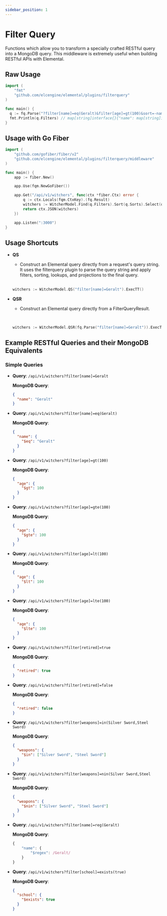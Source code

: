 ```yaml
---
sidebar_position: 1
---
```


# Filter Query

Functions which allow you to transform a specially crafted RESTful query into a MongoDB query. This middleware is extremely useful when building RESTful APIs with Elemental.

## Raw Usage

```go
import (
    "fmt"
    "github.com/elcengine/elemental/plugins/filterquery"
)

func main() {
  q := fq.Parse("?filter[name]=eq(Geralt)&filter[age]=gt(100)&sort=-name&select=name,age")
  fmt.Println(q.Filters) // map[string]interface{}{"name": map[string]interface{}{"$eq": "Geralt"}, "age": map[string]interface{}{"$gt": 100}}
}
```

## Usage with Go Fiber

```go
import (
    "github.com/gofiber/fiber/v2"
    "github.com/elcengine/elemental/plugins/filterquery/middleware"
)

func main() {
    app := fiber.New()

    app.Use(fqm.NewGoFiber())

    app.Get("/api/v1/witchers", func(ctx *fiber.Ctx) error {
        q := ctx.Locals(fqm.CtxKey).(fq.Result)
        witchers := WitcherModel.Find(q.Filters).Sort(q.Sorts).Select(q.Select).ExecTT()
        return ctx.JSON(witchers)
    })

    app.Listen(":3000")
}
```

## Usage Shortcuts

- **QS**

  - Construct an Elemental query directly from a request's query string.
  It uses the filterquery plugin to parse the query string and apply filters, sorting, lookups, and projections to the final query.
  
  <br/>

  ```go
  witchers := WitcherModel.QS("filter[name]=Geralt").ExecTT()
  ```

- **QSR**
  - Construct an Elemental query directly from a FilterQueryResult.

    <br/>

  ```go
  witchers := WitcherModel.QSR(fq.Parse("filter[name]=Geralt")).ExecTT()
  ```


## Example RESTful Queries and their MongoDB Equivalents

### Simple Queries

- **Query**: `/api/v1/witchers?filter[name]=Geralt`

  **MongoDB Query**:

  ```json
  {
    "name": "Geralt"
  }
  ```

- **Query**: `/api/v1/witchers?filter[name]=eq(Geralt)`

  **MongoDB Query**:

  ```json
  {
    "name": {
      "$eq": "Geralt"
    }
  }
  ```

- **Query**: `/api/v1/witchers?filter[age]=gt(100)`

  **MongoDB Query**:

  ```json
  {
    "age": {
      "$gt": 100
    }
  }
  ```

- **Query**: `/api/v1/witchers?filter[age]=gte(100)`

  **MongoDB Query**:

  ```json
  {
    "age": {
      "$gte": 100
    }
  }
  ```

- **Query**: `/api/v1/witchers?filter[age]=lt(100)`

  **MongoDB Query**:

  ```json
  {
    "age": {
      "$lt": 100
    }
  }
  ```

- **Query**: `/api/v1/witchers?filter[age]=lte(100)`

  **MongoDB Query**:

  ```json
  {
    "age": {
      "$lte": 100
    }
  }
  ```

- **Query**: `/api/v1/witchers?filter[retired]=true`

  **MongoDB Query**:

  ```json
  {
    "retired": true
  }
  ```

- **Query**: `/api/v1/witchers?filter[retired]=false`

  **MongoDB Query**:

  ```json
  {
    "retired": false
  }
  ```

- **Query**: `/api/v1/witchers?filter[weapons]=in(Silver Sword,Steel Sword)`

  **MongoDB Query**:

  ```json
  {
    "weapons": {
      "$in": ["Silver Sword", "Steel Sword"]
    }
  }
  ```

- **Query**: `/api/v1/witchers?filter[weapons]=nin(Silver Sword,Steel Sword)`

  **MongoDB Query**:

  ```json
  {
    "weapons": {
      "$nin": ["Silver Sword", "Steel Sword"]
    }
  }
  ```

- **Query**: `/api/v1/witchers?filter[name]=reg(Geralt)`

  **MongoDB Query**:

  ```js
  {
      "name": {
          "$regex": /Geralt/
      }
  }
  ```

- **Query**: `/api/v1/witchers?filter[school]=exists(true)`

  **MongoDB Query**:

  ```json
  {
    "school": {
      "$exists": true
    }
  }
  ```

